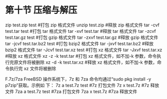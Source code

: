 # 第十节 压缩与解压

zip test.zip test #打包 zip 格式文件 unzip test.zip #释放 zip 格式文件 tar -cvf test.tar test #打包 tar 格式文件 tar -xvf test.tar #释放 tar 格式文件 tar -zcvf test.tar.gz test #打包 gzip 格式文件 tar -zxvf test.tar.gz #释放 gzip 格式文件 tar -jcvf test.tar.bz2 test #打包 bzip2 格式文件 tar -jxvf test.tar.bz2 #释放 bzip2 格式文件 tar -Jcvf test.tar.xz test #打包 xz 格式文件 tar -Jxvf test.tar.xz #释放 xz 格式文件 xz -z -k test.tar #打包 xz 格式文件，如不加-k 参数，命令执行完原文件将被删除 xz -d -k test.tar.xz #释放 xz 格式文件，如不加-k 参数，命令执行完 xz 文件将被删除

F.7z/7za FreeBSD 操作系统下，7z 和 7za 命令均通过“sudo pkg install -y p7zip”获取。示例如 下： 7z a test.7z test #7z 打包文件 7z x test.7z #7z 释放文件 7za a test.7z test #7za 打包文件 7za x test.7z #7za 释放文件

